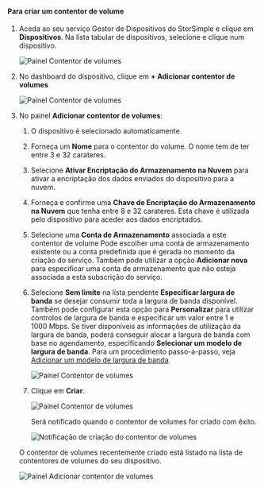 <!--author=alkohli last changed: 06/22/17-->

#### Para criar um contentor de volume
<a id="to-create-a-volume-container" class="xliff"></a>
1. Aceda ao seu serviço Gestor de Dispositivos do StorSimple e clique em **Dispositivos**. Na lista tabular de dispositivos, selecione e clique num dispositivo. 

    ![Painel Contentor de volumes](./media/storsimple-8000-create-volume-container/createvolumecontainer1.png)

2. No dashboard do dispositivo, clique em **+ Adicionar contentor de volumes**

    ![Painel Contentor de volumes](./media/storsimple-8000-create-volume-container/createvolumecontainer2.png)

3. No painel **Adicionar contentor de volumes**:
   
   1. O dispositivo é selecionado automaticamente.
   2. Forneça um **Nome** para o contentor do volume. O nome tem de ter entre 3 e 32 carateres.
   3. Selecione **Ativar Encriptação do Armazenamento na Nuvem** para ativar a encriptação dos dados enviados do dispositivo para a nuvem.
   4. Forneça e confirme uma **Chave de Encriptação do Armazenamento na Nuvem** que tenha entre 8 e 32 carateres. Esta chave é utilizada pelo dispositivo para aceder aos dados encriptados.
   5. Selecione uma **Conta de Armazenamento** associada a este contentor de volume Pode escolher uma conta de armazenamento existente ou a conta predefinida que é gerada no momento da criação do serviço. Também pode utilizar a opção **Adicionar nova** para especificar uma conta de armazenamento que não esteja associada a esta subscrição do serviço.
   6. Selecione **Sem limite** na lista pendente **Especificar largura de banda** se desejar consumir toda a largura de banda disponível. Também pode configurar esta opção para **Personalizar** para utilizar controlos de largura de banda e especificar um valor entre 1 e 1000 Mbps.
      Se tiver disponíveis as informações de utilização da largura de banda, poderá conseguir alocar a largura de banda com base no agendamento, especificando **Selecionar um modelo de largura de banda**. Para um procedimento passo-a-passo, veja [Adicionar um modelo de largura de banda](../articles/storsimple/storsimple-8000-manage-bandwidth-templates.md#add-a-bandwidth-template).

      ![Painel Contentor de volumes](./media/storsimple-8000-create-volume-container/createvolumecontainer6b.png)
   7. Clique em **Criar**.

        ![Painel Contentor de volumes](./media/storsimple-8000-create-volume-container/createvolumecontainer6.png)
   
       Será notificado quando o contentor de volumes for criado com êxito.

       ![Notificação de criação do contentor de volumes](./media/storsimple-8000-create-volume-container/createvolumecontainer8.png)

   O contentor de volumes recentemente criado está listado na lista de contentores de volumes do seu dispositivo.

   ![Painel Adicionar contentor de volumes](./media/storsimple-8000-create-volume-container/createvolumecontainer9.png)


